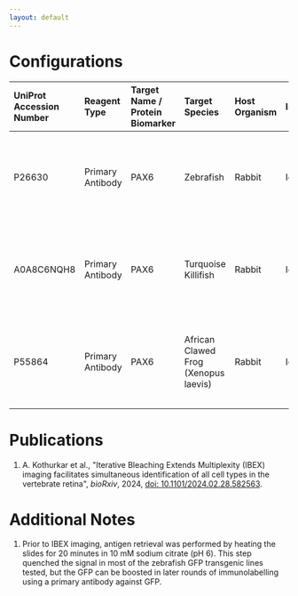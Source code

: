 ```yaml
---
layout: default
---
```


# Configurations

| UniProt Accession Number   | Reagent Type     | Target Name / Protein Biomarker   | Target Species   | Host Organism   | Isotype   | Clonality   | Vendor      | Catalog Number   | Conjugate    | RRID       | Availability   | Method        | Tissue Preservation   | Target Tissue   | Tissue State        | Detergent          | Antigen Retrieval Conditions                                    | Dye Inactivation Conditions   | Recommend   | Agree                                                                             | Disagree   | Contributor                                                  | Notes       |
|:---------------------------|:-----------------|:----------------------------------|:-----------------|:----------------|:----------|:------------|:------------|:-----------------|:-------------|:-----------|:---------------|:--------------|:----------------------|:----------------|:--------------------|:-------------------|:----------------------------------------------------------------|:------------------------------|:------------|:----------------------------------------------------------------------------------|:-----------|:-------------------------------------------------------------|:------------|
| P26630                     | Primary Antibody | PAX6                              | Zebrafish        | Rabbit          | IgG       | Polyclonal  | Proteintech | 12323-1-AP       | Unconjugated | AB_2159695 | Stock          | IBEX2D Manual | 4% PFA Fixed Frozen   | Retina          | GFP transgenic line | 0.1% Triton-X-100 | pH 6 (10 mM Sodium Citrate) for 20 minutes in a pressure cooker | NA                            | Yes         | [0009-0000-2047-4228](https://orcid.org/0009-0000-2047-4228) [[1](#publications)] | NA         | [0009-0000-2047-4228](https://orcid.org/0009-0000-2047-4228) | [1](#notes) |
| A0A8C6NQH8                 | Primary Antibody | PAX6                              | Turquoise Killifish                  | Rabbit          | IgG       | Polyclonal  | Proteintech | 12323-1-AP       | Unconjugated | AB_2159695 | Stock          | IBEX2D Manual | 4% PFA Fixed Frozen   | Retina          | NA | 0.1% Triton-X-100 | pH 6 (10 mM Sodium Citrate) for 20 minutes in a pressure cooker | NA                            | Yes         | [0009-0000-2047-4228](https://orcid.org/0009-0000-2047-4228) [[1](#publications)] | NA         | [0009-0000-2047-4228](https://orcid.org/0009-0000-2047-4228) |  |
| P55864                     | Primary Antibody | PAX6                              | African Clawed Frog (Xenopus laevis) | Rabbit          | IgG       | Polyclonal  | Proteintech | 12323-1-AP       | Unconjugated | AB_2159695 | Stock          | IBEX2D Manual | 4% PFA Fixed Frozen   | Retina          | NA | 0.1% Triton-X-100 | pH 6 (10 mM Sodium Citrate) for 20 minutes in a pressure cooker | NA                            | Yes         | [0009-0000-2047-4228](https://orcid.org/0009-0000-2047-4228) [[1](#publications)] | NA         | [0009-0000-2047-4228](https://orcid.org/0009-0000-2047-4228) |  |

# Publications

<a name="publications"></a>
1. A. Kothurkar et al., "Iterative Bleaching Extends Multiplexity (IBEX) imaging facilitates simultaneous identification of all cell types in the vertebrate retina", *bioRxiv*, 2024, [doi: 10.1101/2024.02.28.582563](https://doi.org/10.1101/2024.02.28.582563).


# Additional Notes

<a name="notes"></a>
1. Prior to IBEX imaging, antigen retrieval was performed by heating the slides for 20 minutes in 10 mM sodium citrate (pH 6). This step quenched the signal in most of the zebrafish GFP transgenic lines tested, but the GFP can be boosted in later rounds of immunolabelling using a primary antibody against GFP.